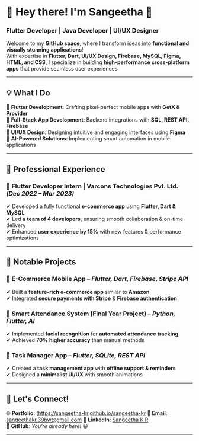 # 🚀 Hey there! I'm Sangeetha 👋  
### **Flutter Developer | Java Developer | UI/UX Designer**  

Welcome to my **GitHub space**, where I transform ideas into **functional and visually stunning applications**!  
With expertise in **Flutter, Dart, UI/UX Design, Firebase, MySQL, Figma, HTML, and CSS**, I specialize in building **high-performance cross-platform apps** that provide seamless user experiences.  

---

## **💡 What I Do**  
🔹 **Flutter Development**: Crafting pixel-perfect mobile apps with **GetX & Provider**  
📱 **Full-Stack App Development**: Backend integrations with **SQL, REST API, Firebase**  
🎨 **UI/UX Design**: Designing intuitive and engaging interfaces using **Figma**  
🚀 **AI-Powered Solutions**: Implementing smart automation in mobile applications  

---

## **💼 Professional Experience**  
### 🔹 **Flutter Developer Intern | Varcons Technologies Pvt. Ltd.** *(Dec 2022 – Mar 2023)*  
✔ Developed a fully functional **e-commerce app** using **Flutter, Dart & MySQL**  
✔ Led a **team of 4 developers**, ensuring smooth collaboration & on-time delivery  
✔ Enhanced **user experience by 15%** with new features & performance optimizations  

---

## **🚀 Notable Projects**  

### 📌 **E-Commerce Mobile App** – *Flutter, Dart, Firebase, Stripe API*  
✔ Built a **feature-rich e-commerce app** similar to **Amazon**  
✔ Integrated **secure payments with Stripe** & **Firebase authentication**  

### 📌 **Smart Attendance System (Final Year Project)** – *Python, Flutter, AI*  
✔ Implemented **facial recognition** for **automated attendance tracking**  
✔ Achieved **70% higher accuracy** than manual methods  

### 📌 **Task Manager App** – *Flutter, SQLite, REST API*  
✔ Created a **task management app** with **offline support & reminders**  
✔ Designed a **minimalist UI/UX** with smooth animations  

---

## **📌 Let's Connect!**  
🌐 **Portfolio**: (https://sangeetha-kr.github.io/sangeetha-kr
📩 **Email**: sangeethakr.39bw@gmail.com
💼 **LinkedIn**: [Sangeetha K R](https://www.linkedin.com/in/sangeetha-k-r/)  
🚀 **GitHub**: *You’re already here!* 😃  

---
